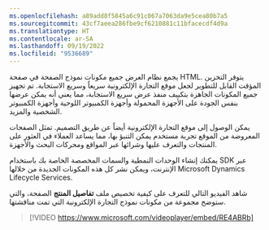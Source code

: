 ```yaml
---
ms.openlocfilehash: a89add8f5845a6c91c067a7063da9e5cea80b7a5
ms.sourcegitcommit: 43cf7aeea286fbe9cf6210881c11bfacecdf4d9a
ms.translationtype: HT
ms.contentlocale: ar-SA
ms.lasthandoff: 09/19/2022
ms.locfileid: "9536689"
---
```

يجمع نظام العرض جميع مكونات نموذج الصفحة في صفحة HTML. يتوفر التخزين المؤقت القابل للتطوير لجعل موقع التجارة الإلكترونية سريعاً وسريع الاستجابة. تم تجهيز جميع المكونات الجاهزة بتكييف منفذ عرض سريع الاستجابة، مما يعني أنه يمكن عرضها بنفس الجودة على الأجهزة المحمولة وأجهزة الكمبيوتر اللوحية وأجهزة الكمبيوتر الشخصية والمزيد. 

يمكن الوصول إلى موقع التجارة الإلكترونية أيضاً عن طريق التصميم. تمثل الصفحات المعروضة من الموقع تجربة مستخدم يمكن التنبؤ بها، مما يساعد العملاء في العثور على المنتجات والتعرف عليها وشرائها عبر المواقع ومحركات البحث والأجهزة.

يمكنك إنشاء الوحدات النمطية والسمات المخصصة الخاصة بك باستخدام SDK عبر الإنترنت، ويمكن نشر كل هذه المكونات الجديدة من خلالها Microsoft Dynamics ‏Lifecycle Services‏. 

شاهد الفيديو التالي للتعرف على كيفية تخصيص ملف **تفاصيل المنتج** الصفحة، والتي ستوضح مجموعة من مكونات نموذج التجارة الإلكترونية التي تمت مناقشتها.

> [!VIDEO https://www.microsoft.com/videoplayer/embed/RE4ABRb]



